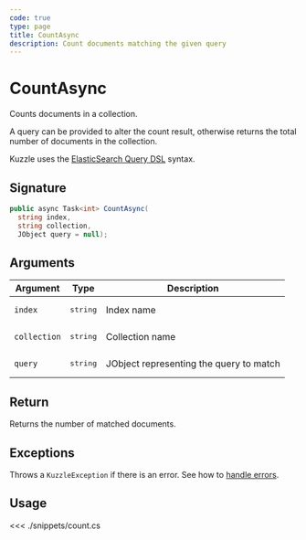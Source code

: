 ```yaml
---
code: true
type: page
title: CountAsync
description: Count documents matching the given query
---
```


# CountAsync

Counts documents in a collection.

A query can be provided to alter the count result, otherwise returns the total number of documents in the collection.

Kuzzle uses the [ElasticSearch Query DSL](https://www.elastic.co/guide/en/elasticsearch/reference/5.6/query-dsl.html) syntax.

## Signature

```csharp
public async Task<int> CountAsync(
  string index, 
  string collection, 
  JObject query = null);

```

## Arguments

| Argument     | Type                                 | Description                                 |
| ------------ | ------------------------------------ | ------------------------------------------- |
| `index`      | <pre>string</pre>        | Index name                                  |
| `collection` | <pre>string</pre>        | Collection name                             |
| `query`      | <pre>string</pre>        | JObject representing the query to match |

## Return

Returns the number of matched documents.

## Exceptions

Throws a `KuzzleException` if there is an error. See how to [handle errors](/sdk/csharp/1/essentials/error-handling).

## Usage

<<< ./snippets/count.cs
